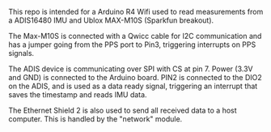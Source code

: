 This repo is intended for a Arduino R4 Wifi used to read measurements from a ADIS16480 IMU and Ublox MAX-M10S (Sparkfun breakout). 

The Max-M10S is connected with a Qwicc cable for I2C communication and has a jumper going from the PPS port to Pin3, triggering interrupts on PPS signals.

The ADIS device is communicating over SPI with CS at pin 7. Power (3.3V and GND) is connected to the Arduino board. PIN2 is connected to the DIO2 on the ADIS, and is used as a data ready signal, triggering an interrupt that saves the timestamp and reads IMU data. 

The Ethernet Shield 2 is also used to send all received data to a host computer. This is handled by the "network" module.
